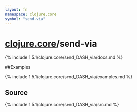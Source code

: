```yaml
---
layout: fn
namespace: clojure.core
symbol: "send-via"
---
```


# [clojure.core](../)/send-via

{% include 1.5.1/clojure.core/send_DASH_via/docs.md %}

##Examples

{% include 1.5.1/clojure.core/send_DASH_via/examples.md %}
## Source
{% include 1.5.1/clojure.core/send_DASH_via/src.md %}

